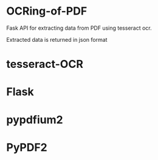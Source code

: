 # OCRing-of-PDF
Fask API for extracting data from PDF using tesseract ocr.

Extracted data is returned  in json format

# tesseract-OCR
# Flask
# pypdfium2 
# PyPDF2

